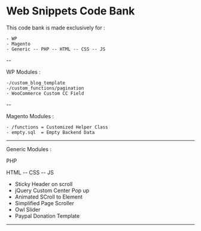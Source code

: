 # Web Snippets Code Bank

This code bank is made exclusively for :

	- WP
	- Magento
	- Generic -- PHP -- HTML -- CSS -- JS
--

WP Modules : 

	-/custom_blog_template
	-/custom_functions/pagination
	- WooCommerce Custom CC Field

--

Magento Modules : 

	- /functions = Customized Helper Class
	- empty.sql  = Empty Backend Data
  
---

Generic Modules : 

PHP

HTML -- CSS -- JS

- Sticky Header on scroll
- jQuery Custom Center Pop up
- Animated SCroll to Element
- Simplified Page Scroller
- Owl Slider
- Paypal Donation Template

---





  
